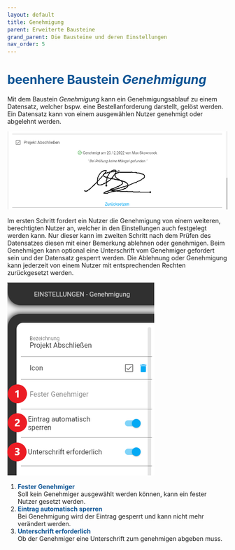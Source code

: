 ```yaml
---
layout: default
title: Genehmigung
parent: Erweiterte Bausteine
grand_parent: Die Bausteine und deren Einstellungen
nav_order: 5
---
```


# <span style="color:#0b5394"><span class="material-icons">beenhere</span> **Baustein *Genehmigung***</span>

Mit dem Baustein *Genehmigung* kann ein Genehmigungsablauf zu einem Datensatz, welcher bspw. eine Bestellanforderung darstellt, gelöst werden. Ein Datensatz kann von einem ausgewählen Nutzer genehmigt oder abgelehnt werden.

![approval](\assets\record-spec-settings\1approval.png "approval")

Im ersten Schritt fordert ein Nutzer die Genehmigung von einem weiteren, berechtigten Nutzer an, welcher in den Einstellungen auch festgelegt werden kann. Nur dieser kann im zweiten Schritt nach dem Prüfen des Datensatzes diesen mit einer Bemerkung ablehnen oder genehmigen. Beim Genehmigen kann optional eine Unterschrift vom Genehmiger gefordert sein und der Datensatz gesperrt werden. Die Ablehnung oder Genehmigung kann jederzeit von einem Nutzer mit entsprechenden Rechten zurückgesetzt werden.

![2approval](\assets\record-spec-settings\2approval.png "2approval")

1. <span style="color:#0b5394">**Fester Genehmiger**</span>  
    Soll kein Genehmiger ausgewählt werden können, kann ein fester Nutzer gesetzt werden.
2. <span style="color:#0b5394">**Eintrag automatisch sperren**</span>  
    Bei Genehmigung wird der Eintrag gesperrt und kann nicht mehr verändert werden.
3. <span style="color:#0b5394">**Unterschrift erforderlich**</span>  
    Ob der Genehmiger eine Unterschrift zum genehmigen abgeben muss.
